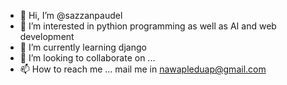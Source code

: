 - 👋 Hi, I’m @sazzanpaudel
- 👀 I’m interested in pythion programming as well as AI and web development
- 🌱 I’m currently learning django
- 💞️ I’m looking to collaborate on ...
- 📫 How to reach me ... mail me in nawapleduap@gmail.com

<!---
sazzanpaudel/sazzanpaudel is a ✨ special ✨ repository because its `README.md` (this file) appears on your GitHub profile.
You can click the Preview link to take a look at your changes.
--->
